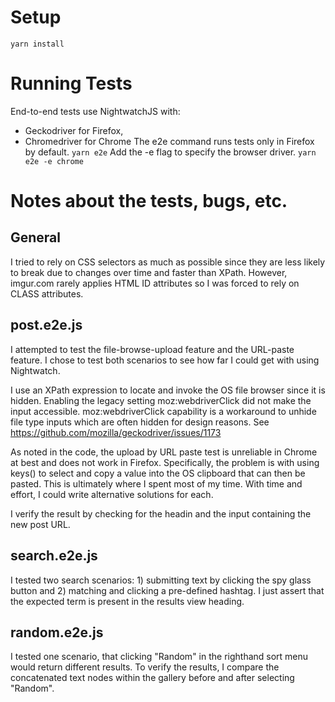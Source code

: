 # Setup
`yarn install`

# Running Tests
End-to-end tests use NightwatchJS with:
  * Geckodriver for Firefox,
  * Chromedriver for Chrome
The e2e command runs tests only in Firefox by default.
`yarn e2e`
Add the -e flag to specify the browser driver.
`yarn e2e -e chrome`

# Notes about the tests, bugs, etc.
## General
I tried to rely on CSS selectors as much as possible since they are less likely to break due to changes over time and faster than XPath. However, imgur.com rarely applies HTML ID attributes so I was forced to rely on CLASS attributes. 

## post.e2e.js
I attempted to test the file-browse-upload feature and the URL-paste feature. I chose to test both scenarios to see how far I could get with using Nightwatch.

I use an XPath expression to locate and invoke the OS file browser since it is hidden. Enabling the legacy setting moz:webdriverClick did not make the input accessible.
moz:webdriverClick capability is a workaround to unhide file type inputs which are often hidden for design reasons. See https://github.com/mozilla/geckodriver/issues/1173

As noted in the code, the upload by URL paste test is unreliable in Chrome at best and does not work in Firefox. Specifically, the problem is with using keys() to select and copy a value into the OS clipboard that can then be pasted. This is ultimately where I spent most of my time. With time and effort, I could write alternative solutions for each.

I verify the result by checking for the headin and the input containing the new post URL.

## search.e2e.js
I tested two search scenarios: 1) submitting text by clicking the spy glass button and 2) matching and clicking a pre-defined hashtag. I just assert that the expected term is present in the results view heading.

## random.e2e.js
I tested one scenario, that clicking "Random" in the righthand sort menu would return different results. To verify the results, I compare the concatenated text nodes within the gallery before and after selecting "Random".